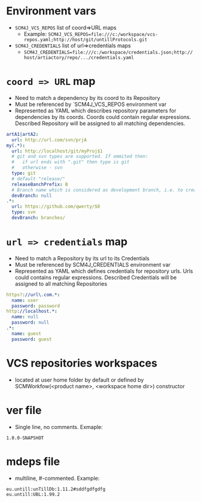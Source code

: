 # Environment vars

- `SCM4J_VCS_REPOS` list of coord=>URL maps
	- Example: `SCM4J_VCS_REPOS=file:///c:/workspace/vcs-repos.yaml;http://host/git/untillProtocols.git`
- `SCM4J_CREDENTIALS` list of url=>credentials maps
	- `SCM4J_CREDENTIALS=file:///c:/workspace/credentials.json;http://host/artiactory/repo/.../credentials.yaml` 
	
# `coord => URL` map
- Need to match a dependency by its coord to its Repository
- Must be referenced by `SCM4J_VCS_REPOS environment var
- Represented as YAML which describes repository parameters for dependencies by its coords. Coords could contain regular expressions. Described Repository will be assigned to all matching dependencies.
```yaml
artA1|artA2:
  url: http://url.com/svn/prjA
my(.*):
  url: http://localhost/git/myProj$1
  # git and svn types are supported. If ommited then:
  #   if url ends with ".git" then type is git
  #   otherwise - svn
  type: git
  # default "release/"
  releaseBanchPrefix: B
  # Branch name which is considered as development branch, i.e. to create release branches from. Null means "master" branch for Git, "trunk/" branch for SVN. Default is null.
  devBranch: null
.*:
  url: https://github.com/qwerty/$0
  type: svn
  devBranch: branches/
```

# `url => credentials` map
- Need to match a Repository by its url to its Credentials
- Must be referenced by SCM4J_CREDENTIALS environment var
- Represented as YAML which defines credentials for repository urls. Urls could contains regular expressions. Described Credentials will be assigned to all matching Repositories 
```yaml
https?://url\.com.*:
  name: user
  password: password
http://localhost.*:
  name: null
  password: null
.*:
  name: guest
  password: guest
```

# VCS repositories workspaces
- located at user home folder by default or defined by SCMWorkfow(\<product name\>, \<workspace home dir\>) constructor

# ver file
- Single line, no comments. Exmaple:
```
1.0.0-SNAPSHOT
```

# mdeps file
- multiline, #-commented. Example:
```
eu.untill:unTillDb:1.11.2#sddfgdfgdfg
eu.untill:UBL:1.99.2
```
